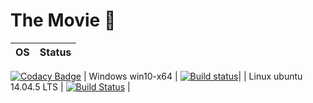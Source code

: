 # The Movie :movie_camera:

| OS  | Status |
| ------------- | ------------- |
[![Codacy Badge](https://api.codacy.com/project/badge/Grade/699dae0268e54628a7be5d5ecdbb2034)](https://app.codacy.com/manual/DarkSideMoon/TheMovie?utm_source=github.com&utm_medium=referral&utm_content=DarkSideMoon/TheMovie&utm_campaign=Badge_Grade_Dashboard)
| Windows win10-x64  | [![Build status](https://ci.appveyor.com/api/projects/status/tw7g7m3qdxwxvqr7?svg=true)](https://ci.appveyor.com/project/Greenwood/themovie)|
| Linux ubuntu 14.04.5 LTS  | [![Build Status](https://travis-ci.org/DarkSideMoon/TheMovie.svg?branch=master)](https://travis-ci.org/DarkSideMoon/TheMovie) |